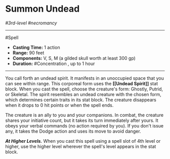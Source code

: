 # Summon Undead
*#3rd-level #necromancy*
___ 
#Spell
- **Casting Time:** 1 action
- **Range:** 90 feet
- **Components:** V, S, M (a gilded skull worth at least 300 gp)
- **Duration:** #Concentration , up to 1 hour
---
You call forth an undead spirit. It manifests in an unoccupied space that you can see within range. This corporeal form uses the **[[Undead Spirit]]** stat block. When you cast the spell, choose the creature's form: Ghostly, Putrid, or Skeletal. The spirit resembles an undead creature with the chosen form, which determines certain traits in its stat block. The creature disappears when it drops to 0 hit points or when the spell ends.

The creature is an ally to you and your companions. In combat, the creature shares your initiative count, but it takes its turn immediately after yours. It obeys your verbal commands (no action required by you). If you don't issue any, it takes the Dodge action and uses its move to avoid danger.

***At Higher Levels.*** When you cast this spell using a spell slot of 4th level or higher, use the higher level wherever the spell's level appears in the stat block.